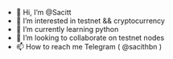 - 👋 Hi, I’m @Sacitt
- 👀 I’m interested in testnet && cryptocurrency
- 🌱 I’m currently learning python
- 💞️ I’m looking to collaborate on testnet nodes
- 📫 How to reach me Telegram ( @sacithbn )

<!---
Sacitt/Sacitt is a ✨ special ✨ repository because its `README.md` (this file) appears on your GitHub profile.
You can click the Preview link to take a look at your changes.
--->
